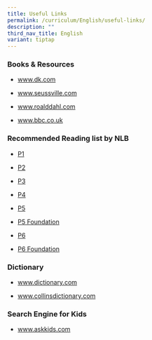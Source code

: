```yaml
---
title: Useful Links
permalink: /curriculum/English/useful-links/
description: ""
third_nav_title: English
variant: tiptap
---
```

<h3>Books &amp; Resources</h3>
<ul data-tight="true" class="tight">
<li>
<p><a href="http://www.dk.com/" rel="noopener noreferrer nofollow" target="_blank">www.dk.com</a>
</p>
</li>
<li>
<p><a href="http://www.seussville.com/" rel="noopener noreferrer nofollow" target="_blank">www.seussville.com</a>
</p>
</li>
<li>
<p><a href="http://www.roalddahl.com/" rel="noopener noreferrer nofollow" target="_blank">www.roalddahl.com</a>
</p>
</li>
<li>
<p><a href="http://www.bbc.co.uk/" rel="noopener noreferrer nofollow" target="_blank">www.bbc.co.uk</a>
</p>
</li>
</ul>
<h3>Recommended Reading list by NLB</h3>
<ul data-tight="true" class="tight">
<li>
<p><a href="/files/P1.pdf" rel="noopener noreferrer nofollow" target="_blank">P1</a>
</p>
</li>
<li>
<p><a href="/files/P2.pdf" rel="noopener noreferrer nofollow" target="_blank">P2</a>
</p>
</li>
<li>
<p><a href="/files/P3.pdf" rel="noopener noreferrer nofollow" target="_blank">P3</a>
</p>
</li>
<li>
<p><a href="/files/P4.pdf" rel="noopener noreferrer nofollow" target="_blank">P4</a>
</p>
</li>
<li>
<p><a href="/files/P5.pdf" rel="noopener noreferrer nofollow" target="_blank">P5</a>
</p>
</li>
<li>
<p><a href="/files/P5%20Foundation.pdf" rel="noopener noreferrer nofollow" target="_blank">P5 Foundation</a>
</p>
</li>
<li>
<p><a href="/files/P6.pdf" rel="noopener noreferrer nofollow" target="_blank">P6</a>
</p>
</li>
<li>
<p><a href="/files/P6.pdf" rel="noopener noreferrer nofollow" target="_blank">P6 Foundation</a>
</p>
</li>
</ul>
<h3>Dictionary</h3>
<ul data-tight="true" class="tight">
<li>
<p><a href="http://www.dictionary.com/" rel="noopener noreferrer nofollow" target="_blank">www.dictionary.com</a>
</p>
</li>
<li>
<p><a href="http://www.collinsdictionary.com/" rel="noopener noreferrer nofollow" target="_blank">www.collinsdictionary.com</a>
</p>
</li>
</ul>
<h3>Search Engine for Kids</h3>
<ul data-tight="true" class="tight">
<li>
<p><a href="http://www.askkids.com/" rel="noopener noreferrer nofollow" target="_blank">www.askkids.com</a>
</p>
</li>
</ul>
<p></p>